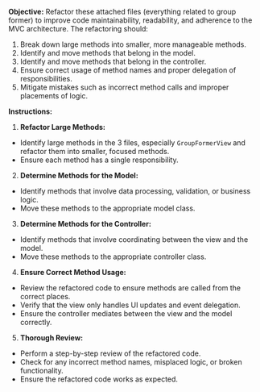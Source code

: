 **Objective:**
Refactor these attached files (everything related to group former) to improve code maintainability, readability, and adherence to the MVC architecture. The refactoring should:

1. Break down large methods into smaller, more manageable methods.
2. Identify and move methods that belong in the model.
3. Identify and move methods that belong in the controller.
4. Ensure correct usage of method names and proper delegation of responsibilities.
5. Mitigate mistakes such as incorrect method calls and improper placements of logic.

**Instructions:**

1. **Refactor Large Methods:**
  - Identify large methods in the 3 files, especially `GroupFormerView` and refactor them into smaller, focused methods.
  - Ensure each method has a single responsibility.

2. **Determine Methods for the Model:**
  - Identify methods that involve data processing, validation, or business logic.
  - Move these methods to the appropriate model class.

3. **Determine Methods for the Controller:**
  - Identify methods that involve coordinating between the view and the model.
  - Move these methods to the appropriate controller class.

4. **Ensure Correct Method Usage:**
  - Review the refactored code to ensure methods are called from the correct places.
  - Verify that the view only handles UI updates and event delegation.
  - Ensure the controller mediates between the view and the model correctly.

5. **Thorough Review:**
  - Perform a step-by-step review of the refactored code.
  - Check for any incorrect method names, misplaced logic, or broken functionality.
  - Ensure the refactored code works as expected.
